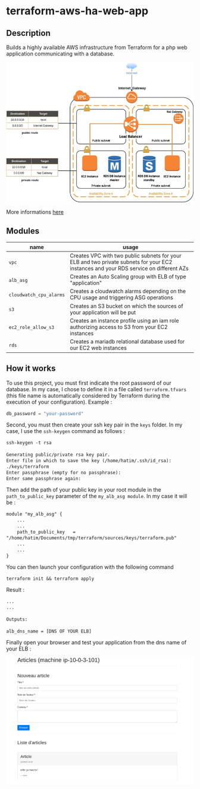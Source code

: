 # terraform-aws-ha-web-app

## Description

Builds a highly available AWS infrastructure from Terraform for a php web application communicating with a database.

![infrastructure schema](./imgs/infrastructure-schema.jpg)

More informations [here](https://devopssec.fr/article/construire-infrastructure-aws-hautement-disponible-terraform)

## Modules

| name                    |  usage |
|-------------------------|--------|
| `vpc`                   | Creates VPC  with two public subnets for your ELB and two private subnets for your EC2 instances and your RDS service on different AZs| 
| `alb_asg`               | Creates an Auto Scaling group with ELB of type "application" |
| `cloudwatch_cpu_alarms` | Creates a cloudwatch alarms depending on the CPU usage and triggering ASG operations |    
| `s3`                    | Creates an S3 bucket on which the sources of your application will be put |
| `ec2_role_allow_s3`     | Creates an instance profile using an iam role authorizing access to S3 from your EC2 instances |
| `rds`                   | Creates a mariadb relational database used for our EC2 web instances | 

## How it works 

To use this project, you must first indicate the root password of our database. In my case, I chose to define it in a file called `terraform.tfvars` (this file name is automatically considered by Terraform during the execution of your configuration). Example :

```tfvars
db_password = "your-password"
```

Second, you must then create your ssh key pair in the `keys` folder. In my case, I use the `ssh-keygen` command as follows :

```shell
ssh-keygen -t rsa

Generating public/private rsa key pair.
Enter file in which to save the key (/home/hatim/.ssh/id_rsa): ./keys/terraform
Enter passphrase (empty for no passphrase): 
Enter same passphrase again: 
```

Then add the path of your public key in your root module in the `path_to_public_key` parameter of the `my_alb_asg module`. In my case it will be :

```hcl
module "my_alb_asg" {
    ...
    ...
    path_to_public_key   = "/home/hatim/Documents/tmp/terraform/sources/keys/terraform.pub"
    ...
    ...
}
```

You can then launch your configuration with the following command

```shell
terraform init && terraform apply
```

Result :

```
...
...

Outputs:

alb_dns_name = [DNS OF YOUR ELB] 
```

Finally open your browser and test your application from the dns name of your ELB :

![result](./imgs/result.jpg)
